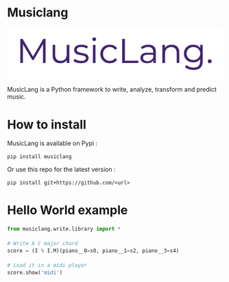 Musiclang
=========

![MusicLang logo](documentation/images/MusicLang.png "MusicLang")


MusicLang is a Python framework to write, analyze, transform and predict music. 


How to install
==============

MusicLang is available on Pypi : 
```
pip install musiclang
```

Or use this repo for the latest version : 
```
pip install git+https://github.com/<url>
```

Hello World example
===================

```python
from musiclang.write.library import *

# Write A C major chord
score = (I % I.M)(piano__0=s0, piano__1=s2, piano__3=s4)

# Load it in a midi player
score.show('midi')
```

